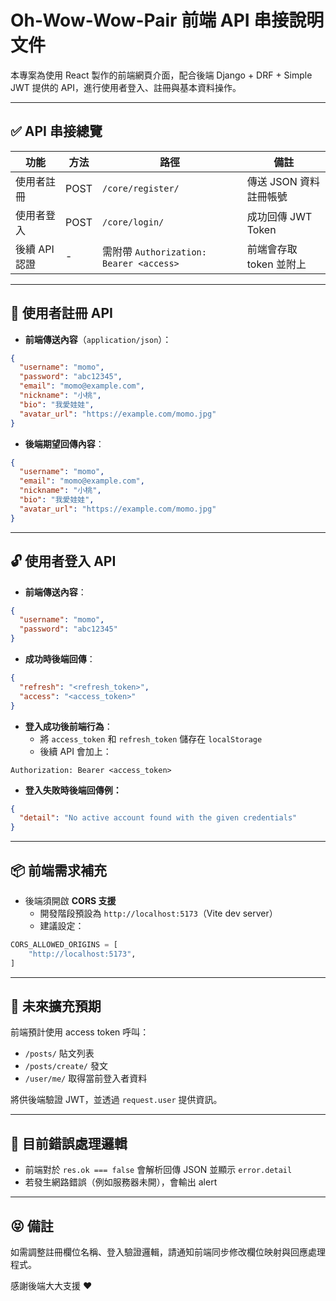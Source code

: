 # Oh-Wow-Wow-Pair 前端 API 串接說明文件

本專案為使用 React 製作的前端網頁介面，配合後端 Django + DRF + Simple JWT 提供的 API，進行使用者登入、註冊與基本資料操作。

---

## ✅ API 串接總覽

| 功能     | 方法 | 路徑               | 備註             |
|----------|------|--------------------|------------------|
| 使用者註冊 | POST | `/core/register/` | 傳送 JSON 資料註冊帳號 |
| 使用者登入 | POST | `/core/login/`    | 成功回傳 JWT Token |
| 後續 API 認證 | -    | 需附帶 `Authorization: Bearer <access>` | 前端會存取 token 並附上 |

---

## 🔐 使用者註冊 API

- **前端傳送內容**（`application/json`）：

```json
{
  "username": "momo",
  "password": "abc12345",
  "email": "momo@example.com",
  "nickname": "小桃",
  "bio": "我愛娃娃",
  "avatar_url": "https://example.com/momo.jpg"
}
```

- **後端期望回傳內容**：

```json
{
  "username": "momo",
  "email": "momo@example.com",
  "nickname": "小桃",
  "bio": "我愛娃娃",
  "avatar_url": "https://example.com/momo.jpg"
}
```

---

## 🔓 使用者登入 API

- **前端傳送內容**：

```json
{
  "username": "momo",
  "password": "abc12345"
}
```

- **成功時後端回傳**：

```json
{
  "refresh": "<refresh_token>",
  "access": "<access_token>"
}
```

- **登入成功後前端行為**：
  - 將 `access_token` 和 `refresh_token` 儲存在 `localStorage`
  - 後續 API 會加上：

```http
Authorization: Bearer <access_token>
```

- **登入失敗時後端回傳例：**

```json
{
  "detail": "No active account found with the given credentials"
}
```

---

## 📦 前端需求補充

- 後端須開啟 **CORS 支援**
  - 開發階段預設為 `http://localhost:5173`（Vite dev server）
  - 建議設定：

```python
CORS_ALLOWED_ORIGINS = [
    "http://localhost:5173",
]
```

---

## 🔀 未來擴充預期

前端預計使用 access token 呼叫：
- `/posts/` 貼文列表
- `/posts/create/` 發文
- `/user/me/` 取得當前登入者資料

將供後端驗證 JWT，並透過 `request.user` 提供資訊。

---

## 📌 目前錯誤處理邏輯

- 前端對於 `res.ok === false` 會解析回傳 JSON 並顯示 `error.detail`
- 若發生網路錯誤（例如服務器未開），會輸出 alert

---

## 😝 備註

如需調整註冊欄位名稱、登入驗證邏輯，請通知前端同步修改欄位映射與回應處理程式。

感謝後端大大支援 ❤️